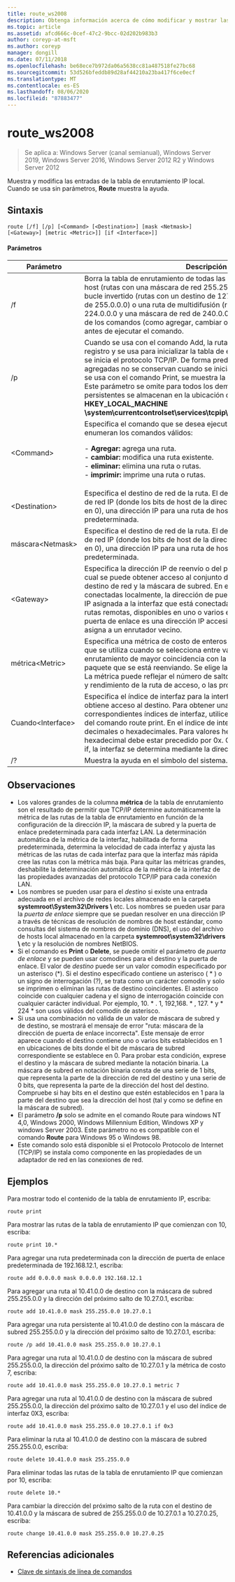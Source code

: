 ```yaml
---
title: route_ws2008
description: Obtenga información acerca de cómo modificar y mostrar las entradas en la tabla de enrutamiento IP local.
ms.topic: article
ms.assetid: afcd666c-0cef-47c2-9bcc-02d202b983b3
author: coreyp-at-msft
ms.author: coreyp
manager: dongill
ms.date: 07/11/2018
ms.openlocfilehash: be68ece7b972da06a5638cc81a487518fe27bc68
ms.sourcegitcommit: 53d526bfeddb89d28af44210a23ba417f6ce0ecf
ms.translationtype: MT
ms.contentlocale: es-ES
ms.lasthandoff: 08/06/2020
ms.locfileid: "87883477"
---
```

# <a name="route_ws2008"></a>route_ws2008

> Se aplica a: Windows Server (canal semianual), Windows Server 2019, Windows Server 2016, Windows Server 2012 R2 y Windows Server 2012

Muestra y modifica las entradas de la tabla de enrutamiento IP local. Cuando se usa sin parámetros, **Route** muestra la ayuda.

## <a name="syntax"></a>Sintaxis
```
route [/f] [/p] [<Command> [<Destination>] [mask <Netmask>] [<Gateway>] [metric <Metric>]] [if <Interface>]]
```

#### <a name="parameters"></a>Parámetros

|Parámetro|Descripción|
|-------|--------|
|/f|Borra la tabla de enrutamiento de todas las entradas que no son rutas de host (rutas con una máscara de red 255.255.255.255), la ruta de red de bucle invertido (rutas con un destino de 127.0.0.0 y una máscara de red de 255.0.0.0) o una ruta de multidifusión (rutas con un destino de 224.0.0.0 y una máscara de red de 240.0.0.0). Si se usa junto con uno de los comandos (como agregar, cambiar o eliminar), la tabla se borra antes de ejecutar el comando.|
|/p|Cuando se usa con el comando Add, la ruta especificada se agrega al registro y se usa para inicializar la tabla de enrutamiento IP cada vez que se inicia el protocolo TCP/IP. De forma predeterminada, las rutas agregadas no se conservan cuando se inicia el protocolo TCP/IP. Cuando se usa con el comando Print, se muestra la lista de rutas persistentes. Este parámetro se omite para todos los demás comandos. Las rutas persistentes se almacenan en la ubicación del registro **HKEY_LOCAL_MACHINE \system\currentcontrolset\services\tcpip\parameters\persistentroutes**.|
|\<Command>|Especifica el comando que se desea ejecutar. En la tabla siguiente se enumeran los comandos válidos:<p>-   **Agregar:** agrega una ruta.<br />-   **cambiar:** modifica una ruta existente.<br />-   **eliminar:** elimina una ruta o rutas.<br />-   **imprimir:** imprime una ruta o rutas.|
|\<Destination>|Especifica el destino de red de la ruta. El destino puede ser una dirección de red IP (donde los bits de host de la dirección de red están establecidos en 0), una dirección IP para una ruta de host o 0.0.0.0 para la ruta predeterminada.|
|máscara\<Netmask>|Especifica el destino de red de la ruta. El destino puede ser una dirección de red IP (donde los bits de host de la dirección de red están establecidos en 0), una dirección IP para una ruta de host o 0.0.0.0 para la ruta predeterminada.|
|\<Gateway>|Especifica la dirección IP de reenvío o del próximo salto a través de la cual se puede obtener acceso al conjunto de direcciones definido por el destino de red y la máscara de subred. En el caso de las rutas de subred conectadas localmente, la dirección de puerta de enlace es la dirección IP asignada a la interfaz que está conectada a la subred. En el caso de las rutas remotas, disponibles en uno o varios enrutadores, la dirección de puerta de enlace es una dirección IP accesible directamente que se asigna a un enrutador vecino.|
|métrica\<Metric>|Especifica una métrica de costo de enteros (entre 1 a 9999) para la ruta, que se utiliza cuando se selecciona entre varias rutas de la tabla de enrutamiento de mayor coincidencia con la dirección de destino de un paquete que se está reenviando. Se elige la ruta con la métrica mas baja. La métrica puede reflejar el número de saltos, la velocidad, confiabilidad y rendimiento de la ruta de acceso, o las propiedades administrativas.|
|Cuando\<Interface>|Especifica el índice de interfaz para la interfaz a través de la que se obtiene acceso al destino. Para obtener una lista de interfaces y los correspondientes índices de interfaz, utilice los resultados de la ejecución del comando route print. En el índice de interfaz puede usar valores decimales o hexadecimales. Para valores hexadecimales, el número hexadecimal debe estar precedido por 0x. Cuando se omite el parámetro if, la interfaz se determina mediante la dirección de la puerta de enlace.|
|/?|Muestra la ayuda en el símbolo del sistema.|

## <a name="remarks"></a>Observaciones
- Los valores grandes de la columna **métrica** de la tabla de enrutamiento son el resultado de permitir que TCP/IP determine automáticamente la métrica de las rutas de la tabla de enrutamiento en función de la configuración de la dirección IP, la máscara de subred y la puerta de enlace predeterminada para cada interfaz LAN. La determinación automática de la métrica de la interfaz, habilitada de forma predeterminada, determina la velocidad de cada interfaz y ajusta las métricas de las rutas de cada interfaz para que la interfaz más rápida cree las rutas con la métrica más baja. Para quitar las métricas grandes, deshabilite la determinación automática de la métrica de la interfaz de las propiedades avanzadas del protocolo TCP/IP para cada conexión LAN.
- Los nombres se pueden usar para el *destino* si existe una entrada adecuada en el archivo de redes locales almacenado en la carpeta <strong>systemroot\System32\Drivers \\ </strong>etc. Los nombres se pueden usar para la *puerta de enlace* siempre que se puedan resolver en una dirección IP a través de técnicas de resolución de nombres de host estándar, como consultas del sistema de nombres de dominio (DNS), el uso del archivo de hosts local almacenado en la carpeta <strong>systemroot\system32\drivers \\ </strong>etc y la resolución de nombres NetBIOS.
- Si el comando es **Print** o **Delete**, se puede omitir el parámetro de *puerta de enlace* y se pueden usar comodines para el destino y la puerta de enlace. El valor de *destino* puede ser un valor comodín especificado por un asterisco (*). Si el destino especificado contiene un asterisco ( \* ) o un signo de interrogación (?), se trata como un carácter comodín y solo se imprimen o eliminan las rutas de destino coincidentes. El asterisco coincide con cualquier cadena y el signo de interrogación coincide con cualquier carácter individual. Por ejemplo, 10. \* . 1, 192,168. \* , 127. \* y \* 224 \* son usos válidos del comodín de asterisco.
- Si usa una combinación no válida de un valor de máscara de subred y de destino, se mostrará el mensaje de error "ruta: máscara de la dirección de puerta de enlace incorrecta". Este mensaje de error aparece cuando el destino contiene uno o varios bits establecidos en 1 en ubicaciones de bits donde el bit de máscara de subred correspondiente se establece en 0. Para probar esta condición, exprese el destino y la máscara de subred mediante la notación binaria. La máscara de subred en notación binaria consta de una serie de 1 bits, que representa la parte de la dirección de red del destino y una serie de 0 bits, que representa la parte de la dirección del host del destino. Compruebe si hay bits en el destino que estén establecidos en 1 para la parte del destino que sea la dirección del host (tal y como se define en la máscara de subred).
- El parámetro **/p** solo se admite en el comando Route para windows NT 4,0, Windows 2000, Windows Millennium Edition, Windows XP y windows Server 2003. Este parámetro no es compatible con el comando **Route** para Windows 95 o Windows 98.
- Este comando solo está disponible si el Protocolo Protocolo de Internet (TCP/IP) se instala como componente en las propiedades de un adaptador de red en las conexiones de red.

## <a name="examples"></a>Ejemplos
Para mostrar todo el contenido de la tabla de enrutamiento IP, escriba:
```
route print
```
Para mostrar las rutas de la tabla de enrutamiento IP que comienzan con 10, escriba:
```
route print 10.*
```
Para agregar una ruta predeterminada con la dirección de puerta de enlace predeterminada de 192.168.12.1, escriba:
```
route add 0.0.0.0 mask 0.0.0.0 192.168.12.1
```
Para agregar una ruta al 10.41.0.0 de destino con la máscara de subred 255.255.0.0 y la dirección del próximo salto de 10.27.0.1, escriba:
```
route add 10.41.0.0 mask 255.255.0.0 10.27.0.1
```
Para agregar una ruta persistente al 10.41.0.0 de destino con la máscara de subred 255.255.0.0 y la dirección del próximo salto de 10.27.0.1, escriba:
```
route /p add 10.41.0.0 mask 255.255.0.0 10.27.0.1
```
Para agregar una ruta al 10.41.0.0 de destino con la máscara de subred 255.255.0.0, la dirección del próximo salto de 10.27.0.1 y la métrica de costo 7, escriba:
```
route add 10.41.0.0 mask 255.255.0.0 10.27.0.1 metric 7
```
Para agregar una ruta al 10.41.0.0 de destino con la máscara de subred 255.255.0.0, la dirección del próximo salto de 10.27.0.1 y el uso del índice de interfaz 0X3, escriba:
```
route add 10.41.0.0 mask 255.255.0.0 10.27.0.1 if 0x3
```
Para eliminar la ruta al 10.41.0.0 de destino con la máscara de subred 255.255.0.0, escriba:
```
route delete 10.41.0.0 mask 255.255.0.0
```
Para eliminar todas las rutas de la tabla de enrutamiento IP que comienzan por 10, escriba:
```
route delete 10.*
```
Para cambiar la dirección del próximo salto de la ruta con el destino de 10.41.0.0 y la máscara de subred de 255.255.0.0 de 10.27.0.1 a 10.27.0.25, escriba:
```
route change 10.41.0.0 mask 255.255.0.0 10.27.0.25
```

## <a name="additional-references"></a>Referencias adicionales
- [Clave de sintaxis de línea de comandos](command-line-syntax-key.md)
